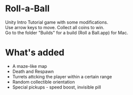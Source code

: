 # Roll-a-Ball
Unity Intro Tutorial game with some modifications.<br/>
Use arrow keys to move. Collect all coins to win.<br/>
Go to the folder "Builds" for a build (Roll a Ball.app) for Mac.

# What's added
- A maze-like map
- Death and Respawn
- Turrets attcking the player within a certain range
- Random collectible orientation
- Special pickups - speed boost, invisible pill

